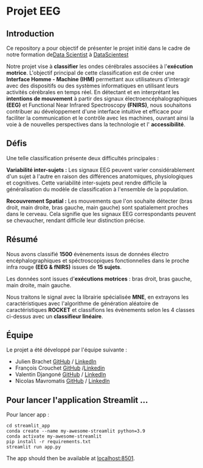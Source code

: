 # Projet EEG


## Introduction

Ce repository a pour objectif de présenter le projet initié dans le cadre de notre formation de[Data Scientist](https://datascientest.com/en/data-scientist-course) à [DataScientest](https://datascientest.com/)

Notre projet vise à **classifier** les ondes cérébrales associées à l'**exécution motrice**. L'objectif principal de cette classification est de créer une **Interface Homme - Machine (IHM)** permettant aux utilisateurs d'interagir avec des dispositifs ou des systèmes informatiques en utilisant leurs activités cérébrales en temps réel. En détectant et en interprétant les **intentions de mouvement** à partir des signaux électroencéphalographiques **(EEG)** et Functional Near Infrared Spectroscopy **(FNIRS)**, nous souhaitons contribuer au développement d'une interface intuitive et efficace pour faciliter la communication et le contrôle avec les machines, ouvrant ainsi la voie à de nouvelles perspectives dans la technologie et l' **accessibilité**.

## Défis

Une telle classification présente deux difficultés principales :

**Variabilité inter-sujets :** Les signaux EEG peuvent varier considérablement d'un sujet à l'autre en raison des différences anatomiques, physiologiques et cognitives. Cette variabilité inter-sujets peut rendre difficile la généralisation du modèle de classification à l'ensemble de la population.

**Recouvrement Spatial :** Les mouvements que l'on souhaite détecter (bras droit, main droite, bras gauche, main gauche) sont spatialement proches dans le cerveau. Cela signifie que les signaux EEG correspondants peuvent se chevaucher, rendant difficile leur distinction précise.



## Résumé

Nous avons classifié **1500** évènements issus de données électro encéphalographiques et spéctroscopiques fonctionnelles dans le proche infra rouge **(EEG & fNIRS)** issues de **15 sujets**.

Les données sont issues d'**exécutions motrices** : bras droit, bras gauche, main droite, main gauche.

Nous traitons le signal avec la librairie spécialisée **MNE**, en extrayons les caractéristiques avec l'algorithme de génération aléatoire de caractéristiques **ROCKET** et classifions les évènements selon les 4 classes ci-dessus avec un **classifieur linéaire**.




## Équipe

Le projet a été développé par l'équipe suivante :

- Julien Brachet [GitHub](https://github.com/brachetj) / [LinkedIn](https://www.linkedin.com/in/julien-brachet-76b37325/)
- François Crouchet [GitHub](https://github.com/fcrouchet) /[Linkedin](https://www.linkedin.com/in/fcrouchet/)
- Valentin Djangoné [GitHub](https://github.com/valentindjangone) / [LinkedIn](https://www.linkedin.com/in/valentin-djangoné/)
- Nicolas Mavromatis [GitHub](https://github.com/9Nicox) / [LinkedIn](https://www.linkedin.com/in/nicolas-mavromatis/)


## Pour lancer l'application Streamlit ...

Pour lancer app :

```shell
cd streamlit_app
conda create --name my-awesome-streamlit python=3.9
conda activate my-awesome-streamlit
pip install -r requirements.txt
streamlit run app.py
```

The app should then be available at [localhost:8501](http://localhost:8501).
